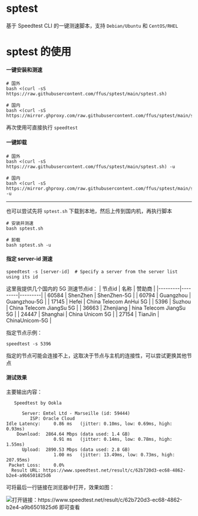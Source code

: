 # sptest
基于 Speedtest CLI 的一键测速脚本，支持 `Debian/Ubuntu` 和 `CentOS/RHEL`

# sptest 的使用
#### 一键安装和测速
```
# 国外
bash <(curl -sS https://raw.githubusercontent.com/ffus/sptest/main/sptest.sh)

# 国内
bash <(curl -sS https://mirror.ghproxy.com/raw.githubusercontent.com/ffus/sptest/main/sptest.sh)
```
再次使用可直接执行 `speedtest`

#### 一键卸载
```
# 国外
bash <(curl -sS https://raw.githubusercontent.com/ffus/sptest/main/sptest.sh) -u

# 国内
bash <(curl -sS https://mirror.ghproxy.com/raw.githubusercontent.com/ffus/sptest/main/sptest.sh) -u
```
---

也可以尝试先将 `sptest.sh` 下载到本地，然后上传到国内机，再执行脚本
```
# 安装并测速
bash sptest.sh

# 卸载
bash sptest.sh -u
```

#### 指定 server-id 测速
```
speedtest -s [server-id]  # Specify a server from the server list using its id
```
这里我提供几个国内的 5G 测速节点id：
| 节点id | 名称 | 赞助商 |
|---------|---------|---------|
| 60584 | ShenZhen | ShenZhen-5G |
| 60794 | Guangzhou | Guangzhou-5G |
| 17145 | Hefei | China Telecom AnHui 5G |
| 5396 | Suzhou | China Telecom JiangSu 5G |
| 36663 | Zhenjiang | hina Telecom JiangSu 5G |
| 24447 | Shanghai | China Unicom 5G |
| 27154 | TianJin | ChinaUnicom-5G |

指定节点示例：
```
speedtest -s 5396
```
指定的节点可能会连接不上，这取决于节点与主机的连接性，可以尝试更换其他节点


#### 测试效果
主要输出内容：
```
   Speedtest by Ookla

      Server: Emtel Ltd - Marseille (id: 59444)
         ISP: Oracle Cloud
Idle Latency:     0.86 ms   (jitter: 0.10ms, low: 0.69ms, high: 0.93ms)
    Download:  2864.64 Mbps (data used: 1.4 GB)                                                   
                  0.91 ms   (jitter: 0.14ms, low: 0.78ms, high: 1.55ms)
      Upload:  2890.53 Mbps (data used: 2.8 GB)                                                   
                  1.00 ms   (jitter: 13.49ms, low: 0.73ms, high: 207.95ms)
 Packet Loss:     0.0%
  Result URL: https://www.speedtest.net/result/c/62b720d3-ec68-4862-b2e4-a9b6501825d6
```
可将最后一行链接在浏览器中打开，效果如图：
<!-- ![打开链接：https://www.speedtest.net/result/c/62b720d3-ec68-4862-b2e4-a9b6501825d6 即可查看](https://raw.githubusercontent.com/ffus/sptest/main/demo.png) -->
![打开链接：https://www.speedtest.net/result/c/62b720d3-ec68-4862-b2e4-a9b6501825d6 即可查看](https://us.v-cdn.net/6034893/uploads/N6LF4EVVC17K/demo.png)
